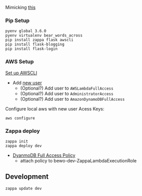 Mimicking [this](https://serverlessblog.com/)

### Pip Setup

```
pyenv global 3.6.0
pyenv virtualenv bear_words_across
pip install zappa flask awscli
pip install flask-blogging
pip install flask-login
```

### AWS Setup

[Set up AWSCLI](https://docs.aws.amazon.com/cli/latest/userguide/cli-chap-getting-started.html)

- Add [new user](https://console.aws.amazon.com/iam/home#/users)
  - (Optional?) Add user to `AWSLambdaFullAccess`
  - (Optional?) Add user to `AdministratorAccess`
  - (Optional?) Add user to `AmazonDynamoDBFullAccess`

Configure local aws with new user Acess Keys:

```
aws configure
```

### Zappa deploy

```
zappa init
zappa deploy dev
```

- [DyanmoDB Full Access Policy](https://console.aws.amazon.com/iam/home#/policies/arn:aws:iam::aws:policy/AmazonDynamoDBFullAccess$serviceLevelSummary?section=attached_entities)
  - attach policy to bewo-dev-ZappaLambdaExecutionRole

## Development

```
zappa update dev
```
